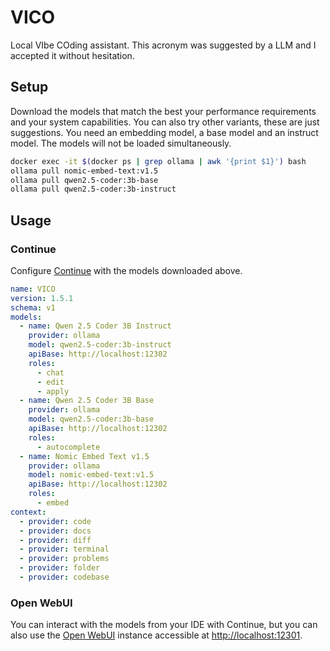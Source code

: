 # VICO

Local VIbe COding assistant. This acronym was suggested by a LLM and I accepted
it without hesitation.

## Setup

Download the models that match the best your performance requirements and your
system capabilities. You can also try other variants, these are just
suggestions. You need an embedding model, a base model and an instruct model.
The models will not be loaded simultaneously.

```bash
docker exec -it $(docker ps | grep ollama | awk '{print $1}') bash
ollama pull nomic-embed-text:v1.5
ollama pull qwen2.5-coder:3b-base
ollama pull qwen2.5-coder:3b-instruct
```

## Usage

### Continue

Configure [Continue](https://www.continue.dev) with the models downloaded above.

```yaml
name: VICO
version: 1.5.1
schema: v1
models:
  - name: Qwen 2.5 Coder 3B Instruct
    provider: ollama
    model: qwen2.5-coder:3b-instruct
    apiBase: http://localhost:12302
    roles:
      - chat
      - edit
      - apply
  - name: Qwen 2.5 Coder 3B Base
    provider: ollama
    model: qwen2.5-coder:3b-base
    apiBase: http://localhost:12302
    roles:
      - autocomplete
  - name: Nomic Embed Text v1.5
    provider: ollama
    model: nomic-embed-text:v1.5
    apiBase: http://localhost:12302
    roles:
      - embed
context:
  - provider: code
  - provider: docs
  - provider: diff
  - provider: terminal
  - provider: problems
  - provider: folder
  - provider: codebase
```

### Open WebUI

You can interact with the models from your IDE with Continue, but you can also
use the [Open WebUI](https://openwebui.com) instance accessible at
[http://localhost:12301](http://localhost:12301).
